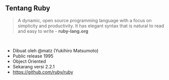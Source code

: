 ##  Tentang Ruby

> A dynamic, open source programming language with a focus on simplicity and productivity. It has elegant syntax that is natural to read and easy to write - **ruby-lang.org**

<br>

- Dibuat oleh @matz (Yukihiro Matsumoto)
- Public release 1995
- Object Oriented
- Sekarang versi 2.2.1
- https://github.com/ruby/ruby

